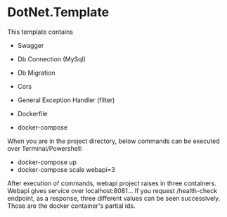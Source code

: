 # DotNet.Template

This template contains
  * Swagger
  * Db Connection (MySql)
  * Db Migration
  * Cors
  * General Exception Handler (filter)
  
  * Dockerfile
  * docker-compose
  
When you are in the project directory, below commands can be executed over Terminal/Powershell:
  * docker-compose up
  * docker-compose scale webapi=3
  
After execution of commands, webapi project raises in three containers. Webapi gives service over localhost:8081... If you request /health-check endpoint, as a response, three different values can be seen successively. Those are the docker container's partial ids.

